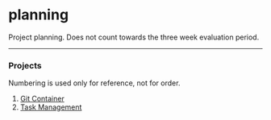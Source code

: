 # planning
Project planning. Does not count towards the three week evaluation period.

----

### Projects

Numbering is used only for reference, not for order.

1. [Git Container](git-container.md)
2. [Task Management](task-management.md)
